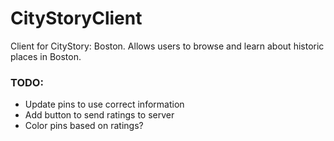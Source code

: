 # CityStoryClient
Client for CityStory: Boston. Allows users to browse
and learn about historic places in Boston.

### TODO:
- Update pins to use correct information
- Add button to send ratings to server
- Color pins based on ratings?